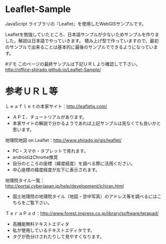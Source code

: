 # Leaflet-Sample
JavaScript ライブラリの『Leaflet』を使用したWebGISサンプルです。

Leafletを勉強していたところ、日本語サンプルが少ないためサンプルを作りました。解説は日本語でやっていきます。
積み上げ型で作っていますので、最初のサンプルで出来ることは基本的に最後のサンプルでできるようになっています。

#デモ
このページの最終サンプルは下記ＵＲＬより確認して下さい。
http://office-shirado.github.io/Leaflet-Sample/

# 参考ＵＲＬ等
Ｌｅａｆｌｅｔの本家サイト：http://leafletjs.com/
- ＡＰＩ、チュートリアルがあります。
- 本家サイトの解説で分かるようであれば上記サンプルは見なくても良いかと思います。
  


地理院地図 on Leaflet：http://www.shirado.jp/gis/leaflet/
- PC・スマホ・タブレットで見れます。
- androidはChrome推奨
- 自分のところの座標（緯度経度）を調べる際に活用ください。
- 中心座標の緯度経度が左下に表示されます。
  


地理院タイル一覧：http://portal.cyberjapan.jp/help/development/ichiran.html
- 国土地理院の地理院タイル（地図・空中写真）のアドレス等を調べるにはこちらをご覧下さい。
  


ＴｅｒａＰａｄ：http://www.forest.impress.co.jp/library/software/terapad/
- 高機能無料テキストエディタ
- 私が使用しているテキストエディタです。
- タグが色分けされたりして見やすくなります。
